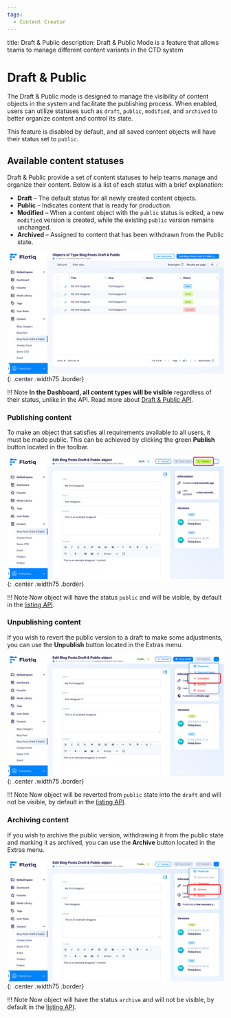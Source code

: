 ```yaml
---
tags:
  - Content Creator
---
```


title: Draft & Public
description: Draft & Public Mode is a feature that allows teams to manage different content variants in the CTD system

# Draft & Public

The Draft & Public mode is designed to manage the visibility of content objects in the system and facilitate the
publishing process.
When enabled, users can utilize statuses such as `draft`, `public`, `modified`, and `archived` to better organize
content and control its state.

This feature is disabled by default, and all saved content objects will have their status set to `public`.

## Available content statuses

Draft & Public provide a set of content statuses to help teams manage and organize their content. 
Below is a list of each status with a brief explanation:

- **Draft** – The default status for all newly created content objects.
- **Public** – Indicates content that is ready for production.
- **Modified** – When a content object with the `public` status is edited, a new `modified` version is created, while the existing `public` version remains unchanged.
- **Archived** – Assigned to content that has been withdrawn from the Public state.

![cto-grid.png](../images/co-form/draftpublic/cto-grid.png){: .center .width75 .border}

!!! Note
    **In the Dashboard, all content types will be visible** regardless of their status, unlike in the API.
    Read more about [Draft & Public API](/docs/API/draft-public/draft-public).

### Publishing content

To make an object that satisfies all requirements available to all users, it must be made public.
This can be achieved by clicking the green **Publish** button located in the toolbar.   

![publish-draft.png](../images/co-form/draftpublic/publish-draft.png){: .center .width75 .border}

!!! Note
    Now object  will have the status `public` and will be visible, by default in the [listing API](/docs/API/draft-public/draft-public).

### Unpublishing content

If you wish to revert the public version to a draft to make some adjustments,
you can use the **Unpublish** button located in the Extras menu.

![unpublishing.png](../images/co-form/draftpublic/unpublishing.png){: .center .width75 .border}

!!! Note
    Now object will be reverted from `public` state into the `draft` and will not be visible, by default in the [listing API](/docs/API/draft-public/draft-public).

### Archiving content
If you wish to archive the public version, withdrawing it from the public state and marking it as archived,
you can use the **Archive** button located in the Extras menu.

![archive.png](../images/co-form/draftpublic/archive.png){: .center .width75 .border}

!!! Note
    Now object  will have the status `archive` and will not be visible, by default in the [listing API](/docs/API/draft-public/draft-public).
